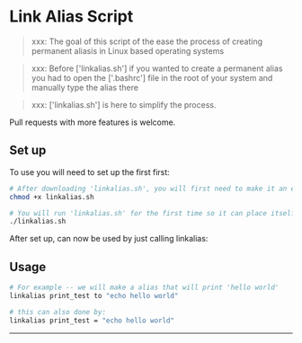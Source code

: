 # Link Alias Script

> xxx: The goal of this script of the ease the process of creating permanent aliasis in Linux based operating systems

> xxx: Before ['linkalias.sh'] if you wanted to create a permanent alias you had to open the ['.bashrc'] file in the root of your system and manually type the alias there

> xxx: ['linkalias.sh'] is here to simplify the process.

Pull requests with more features is welcome.

## Set up

To use you will need to set up the first first:

```sh
# After downloading 'linkalias.sh', you will first need to make it an executable file
chmod +x linkalias.sh

# You will run 'linkalias.sh' for the first time so it can place itself in the correct directory
./linkalias.sh
```

After set up, can now be used by just calling linkalias: 


## Usage

```sh
# For example -- we will make a alias that will print 'hello world'
linkalias print_test to "echo hello world"

# this can also done by:
linkalias print_test = "echo hello world"
```

---
